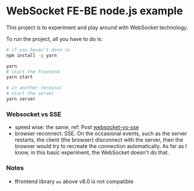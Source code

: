 # WebSocket FE-BE node.js example

This project is to experiment and play around with WebSocket technology.

To run the project, all you have to do is:

```bash
# if you haven't done so
npm install -g yarn

yarn
# start the frontend
yarn start

# in another terminal
# start the server
yarn server

```

### Websocket vs SSE

- speed wise: the same, ref: Post [websocket-vs-sse](https://www.timeplus.com/post/websocket-vs-sse)
- browser reconnect: SSE. On the occasional events, such as the server restarts, the client (the browser) disconnect with the server, then the browser would try to recreate the connection automatically. As far as I know, in this basic experiment, the WebSocket doesn't do that.


### Notes
- ❗️frontend library `ws` above v8.0 is not compatible
